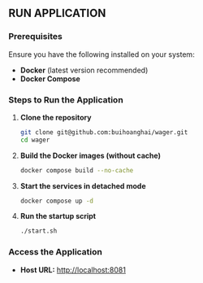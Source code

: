 ## RUN APPLICATION

### Prerequisites
Ensure you have the following installed on your system:
- **Docker** (latest version recommended)
- **Docker Compose**

### Steps to Run the Application
1. **Clone the repository**
   ```sh
   git clone git@github.com:buihoanghai/wager.git
   cd wager
   ```
2. **Build the Docker images (without cache)**
   ```sh
   docker compose build --no-cache
   ```
3. **Start the services in detached mode**
   ```sh
   docker compose up -d
   ```
4. **Run the startup script**
   ```sh
   ./start.sh
   ```

### Access the Application
- **Host URL:** [http://localhost:8081](http://localhost:8081)


